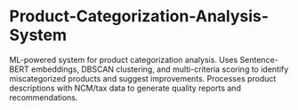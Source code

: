 # Product-Categorization-Analysis-System
ML-powered system for product categorization analysis. Uses Sentence-BERT embeddings, DBSCAN clustering, and multi-criteria scoring to identify miscategorized products and suggest improvements. Processes product descriptions with NCM/tax data to generate quality reports and recommendations.
